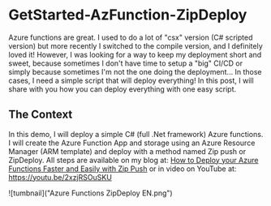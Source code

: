 # GetStarted-AzFunction-ZipDeploy

Azure functions are great. I used to do a lot of "csx" version (C# scripted version) but more recently I switched to the compile version, and I definitely loved it!  However, I was looking for a way to keep my deployment short and sweet, because sometimes  I don't have time to setup a "big" CI/CD or simply because sometimes I'm not the one doing the deployment... In those cases, I need a simple script that will deploy everything! In this post, I will share with you how you can deploy everything with one easy script.

## The Context

In this demo, I will deploy a simple C# (full .Net framework) Azure functions. I will create the Azure Function App and storage using an Azure Resource Manager (ARM template) and deploy with a method named Zip push or ZipDeploy.  All steps are available on my blog at: [How to Deploy your Azure Functions Faster and Easily with Zip Push](https://www.frankysnotes.com/2018/06/how-to-deploy-your-azure-functions.html)
or in video on YouTube at: https://youtu.be/2xzjRSOuSKU

![tumbnail]("Azure Functions ZipDeploy EN.png")
